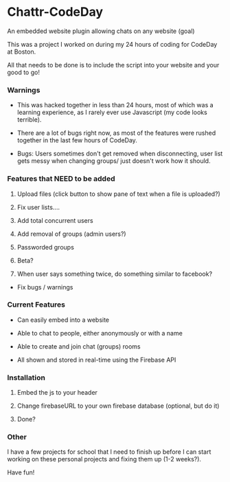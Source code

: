 Chattr-CodeDay
===============

An embedded website plugin allowing chats on any website (goal)

This was a project I worked on during my 24 hours of coding for CodeDay at Boston.

All that needs to be done is to include the script into your website and your good to go!

### Warnings

* This was hacked together in less than 24 hours, most of which was a learning experience, as I rarely ever use Javascript (my code looks terrible).

* There are a lot of bugs right now, as most of the features were rushed together in the last few hours of CodeDay.

* Bugs: Users sometimes don't get removed when disconnecting, user list gets messy when changing groups/ just doesn't work how it should.

### Features that NEED to be added

1. Upload files (click button to show pane of text when a file is uploaded?)

2. Fix user lists....

3. Add total concurrent users

4. Add removal of groups (admin users?)

5. Passworded groups

6. Beta?

7. When user says something twice, do something similar to facebook?

* Fix bugs / warnings

### Current Features

* Can easily embed into a website

* Able to chat to people, either anonymously or with a name

* Able to create and join chat (groups) rooms

* All shown and stored in real-time using the Firebase API

### Installation

1. Embed the js to your header

2. Change firebaseURL to your own firebase database (optional, but do it)

3. Done?

### Other

I have a few projects for school that I need to finish up before I can start working on these personal projects and fixing them up (1-2 weeks?).

Have fun!
